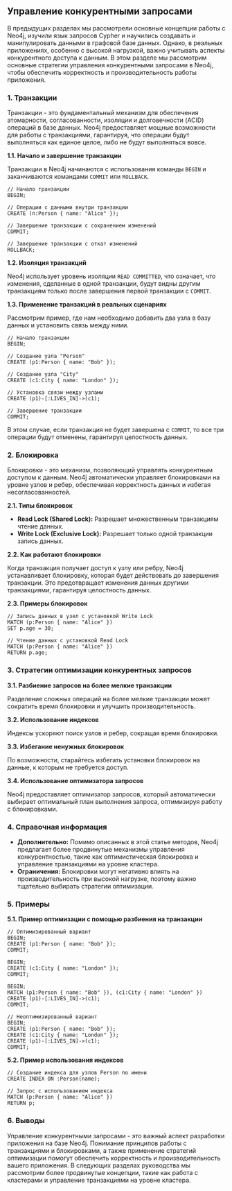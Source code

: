 ## Управление конкурентными запросами

В предыдущих разделах мы рассмотрели основные концепции работы с Neo4j, изучили язык запросов Cypher и научились создавать и манипулировать данными в графовой базе данных. Однако, в реальных приложениях, особенно с высокой нагрузкой, важно учитывать аспекты конкурентного доступа к данным.  В этом разделе мы рассмотрим основные стратегии управления конкурентными запросами в Neo4j, чтобы обеспечить корректность и производительность работы приложения.

### 1. Транзакции

Транзакции - это фундаментальный механизм для обеспечения атомарности, согласованности, изоляции и долговечности (ACID) операций в базе данных.  Neo4j предоставляет мощные возможности для работы с транзакциями, гарантируя, что операции будут выполняться как единое целое, либо не будут выполняться вовсе.

**1.1. Начало и завершение транзакции**

Транзакции в Neo4j начинаются с использования команды `BEGIN` и заканчиваются командами `COMMIT` или `ROLLBACK`.

```cypher
// Начало транзакции
BEGIN;

// Операции с данными внутри транзакции
CREATE (n:Person { name: "Alice" });

// Завершение транзакции с сохранением изменений
COMMIT;

// Завершение транзакции с откат изменений
ROLLBACK;
```

**1.2. Изоляция транзакций**

Neo4j использует уровень изоляции `READ COMMITTED`, что означает, что изменения, сделанные в одной транзакции, будут видны другим транзакциям только после завершения первой транзакции с `COMMIT`.

**1.3. Применение транзакций в реальных сценариях**

Рассмотрим пример, где нам необходимо добавить два узла в базу данных и установить связь между ними.

```cypher
// Начало транзакции
BEGIN;

// Создание узла "Person"
CREATE (p1:Person { name: "Bob" });

// Создание узла "City"
CREATE (c1:City { name: "London" });

// Установка связи между узлами
CREATE (p1)-[:LIVES_IN]->(c1);

// Завершение транзакции
COMMIT;
```

В этом случае, если транзакция не будет завершена с `COMMIT`, то все три операции будут отменены, гарантируя целостность данных.

### 2. Блокировка

Блокировки - это механизм, позволяющий управлять конкурентным доступом к данным. Neo4j автоматически управляет блокировками на уровне узлов и ребер, обеспечивая корректность данных и избегая несогласованностей.

**2.1. Типы блокировок**

* **Read Lock (Shared Lock):**  Разрешает множественным транзакциям чтение данных.
* **Write Lock (Exclusive Lock):**  Разрешает только одной транзакции запись данных.

**2.2. Как работают блокировки**

Когда транзакция получает доступ к узлу или ребру, Neo4j устанавливает блокировку, которая будет действовать до завершения транзакции. Это предотвращает изменения данных другими транзакциями, гарантируя целостность данных.

**2.3. Примеры блокировок**

```cypher
// Запись данных в узел с установкой Write Lock
MATCH (p:Person { name: "Alice" })
SET p.age = 30;

// Чтение данных с установкой Read Lock
MATCH (p:Person { name: "Alice" })
RETURN p.age;
```

### 3. Стратегии оптимизации конкурентных запросов

**3.1. Разбиение запросов на более мелкие транзакции**

Разделение сложных операций на более мелкие транзакции может сократить время блокировки и улучшить производительность.

**3.2. Использование индексов**

Индексы ускоряют поиск узлов и ребер, сокращая время блокировки.

**3.3. Избегание ненужных блокировок**

По возможности, старайтесь избегать установки блокировок на данные, к которым не требуется доступ.

**3.4. Использование оптимизатора запросов**

Neo4j предоставляет оптимизатор запросов, который автоматически выбирает оптимальный план выполнения запроса, оптимизируя работу с блокировками.

### 4. Справочная информация

* **Дополнительно:** Помимо описанных в этой статье методов, Neo4j предлагает более продвинутые механизмы управления конкурентностью, такие как оптимистическая блокировка и управление транзакциями на уровне кластера.
* **Ограничения:** Блокировки могут негативно влиять на производительность при высокой нагрузке, поэтому важно тщательно выбирать стратегии оптимизации.

### 5. Примеры

**5.1. Пример оптимизации с помощью разбиения на транзакции**

```cypher
// Оптимизированный вариант
BEGIN;
CREATE (p1:Person { name: "Bob" });
COMMIT;

BEGIN;
CREATE (c1:City { name: "London" });
COMMIT;

BEGIN;
MATCH (p1:Person { name: "Bob" }), (c1:City { name: "London" })
CREATE (p1)-[:LIVES_IN]->(c1);
COMMIT;

// Неоптимизированный вариант
BEGIN;
CREATE (p1:Person { name: "Bob" });
CREATE (c1:City { name: "London" });
CREATE (p1)-[:LIVES_IN]->(c1);
COMMIT;
```

**5.2. Пример использования индексов**

```cypher
// Создание индекса для узлов Person по имени
CREATE INDEX ON :Person(name);

// Запрос с использованием индекса
MATCH (p:Person { name: "Alice" })
RETURN p;
```

### 6. Выводы

Управление конкурентными запросами - это важный аспект разработки приложения на базе Neo4j.  Понимание принципов работы с транзакциями и блокировками, а также применение стратегий оптимизации помогут обеспечить корректность и производительность вашего приложения.  В следующих разделах руководства мы рассмотрим более продвинутые концепции, такие как работа с кластерами и управление транзакциями на уровне кластера.
